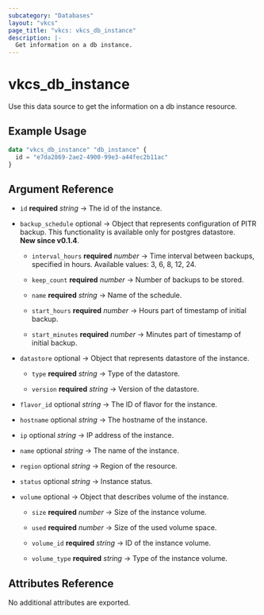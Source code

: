 ```yaml
---
subcategory: "Databases"
layout: "vkcs"
page_title: "vkcs: vkcs_db_instance"
description: |-
  Get information on a db instance.
---
```


# vkcs_db_instance

Use this data source to get the information on a db instance resource.

## Example Usage

```terraform
data "vkcs_db_instance" "db_instance" {
  id = "e7da2869-2ae2-4900-99e3-a44fec2b11ac"
}
```

## Argument Reference
- `id` **required** *string* &rarr;  The id of the instance.

- `backup_schedule` optional &rarr;  Object that represents configuration of PITR backup. This functionality is available only for postgres datastore.<br>**New since v0.1.4**.
  - `interval_hours` **required** *number* &rarr;  Time interval between backups, specified in hours. Available values: 3, 6, 8, 12, 24.

  - `keep_count` **required** *number* &rarr;  Number of backups to be stored.

  - `name` **required** *string* &rarr;  Name of the schedule.

  - `start_hours` **required** *number* &rarr;  Hours part of timestamp of initial backup.

  - `start_minutes` **required** *number* &rarr;  Minutes part of timestamp of initial backup.

- `datastore` optional &rarr;  Object that represents datastore of the instance.
  - `type` **required** *string* &rarr;  Type of the datastore.

  - `version` **required** *string* &rarr;  Version of the datastore.

- `flavor_id` optional *string* &rarr;  The ID of flavor for the instance.

- `hostname` optional *string* &rarr;  The hostname of the instance.

- `ip` optional *string* &rarr;  IP address of the instance.

- `name` optional *string* &rarr;  The name of the instance.

- `region` optional *string* &rarr;  Region of the resource.

- `status` optional *string* &rarr;  Instance status.

- `volume` optional &rarr;  Object that describes volume of the instance.
  - `size` **required** *number* &rarr;  Size of the instance volume.

  - `used` **required** *number* &rarr;  Size of the used volume space.

  - `volume_id` **required** *string* &rarr;  ID of the instance volume.

  - `volume_type` **required** *string* &rarr;  Type of the instance volume.


## Attributes Reference
No additional attributes are exported.

